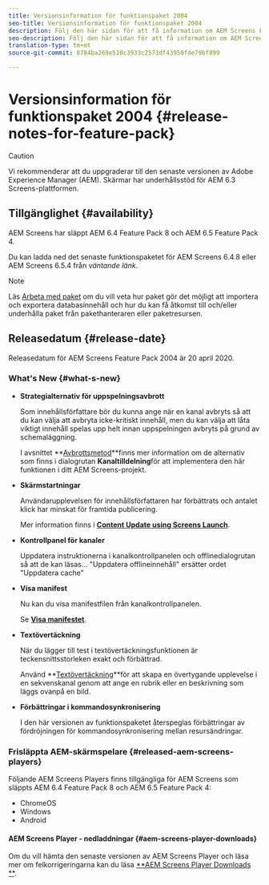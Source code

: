 ```yaml
---
title: Versionsinformation för funktionspaket 2004
seo-title: Versionsinformation för funktionspaket 2004
description: Följ den här sidan för att få information om AEM Screens Feature Pack 20204 släppt den 20 april 2020.
seo-description: Följ den här sidan för att få information om AEM Screens Feature Pack 20204 släppt den 20 april 2020.
translation-type: tm+mt
source-git-commit: 8784ba269e510c3933c2573df43950fde79bf899

---
```



# Versionsinformation för funktionspaket 2004 {#release-notes-for-feature-pack}

>[!CAUTION]
>
>Vi rekommenderar att du uppgraderar till den senaste versionen av Adobe Experience Manager (AEM). Skärmar har underhållsstöd för AEM 6.3 Screens-plattformen.

## Tillgänglighet {#availability}

AEM Screens har släppt AEM 6.4 Feature Pack 8 och AEM 6.5 Feature Pack 4.

Du kan ladda ned det senaste funktionspaketet för AEM Screens 6.4.8 eller AEM Screens 6.5.4 från *väntande länk*.

>[!NOTE]
>Läs [Arbeta med paket](https://docs.adobe.com/help/en/experience-manager-65/administering/contentmanagement/package-manager.html) om du vill veta hur paket gör det möjligt att importera och exportera databasinnehåll och hur du kan få åtkomst till och/eller underhålla paket från pakethanteraren eller paketresursen.


## Releasedatum {#release-date}

Releasedatum för AEM Screens Feature Pack 2004 är 20 april 2020.

### What&#39;s New {#what-s-new}

* **Strategialternativ för uppspelningsavbrott**

   Som innehållsförfattare bör du kunna ange när en kanal avbryts så att du kan välja att avbryta icke-kritiskt innehåll, men du kan välja att låta viktigt innehåll spelas upp helt innan uppspelningen avbryts på grund av schemaläggning.

   I avsnittet **[Avbrottsmetod](/help/user-guide/channel-assignment.md#interruption-method-channel)**finns mer information om de alternativ som finns i dialogrutan **Kanaltilldelning**för att implementera den här funktionen i ditt AEM Screens-projekt.

* **Skärmstartningar**

   Användarupplevelsen för innehållsförfattaren har förbättrats och antalet klick har minskat för framtida publicering.

   Mer information finns i **[Content Update using Screens Launch](launches.md)**.

* **Kontrollpanel för kanaler**

   Uppdatera instruktionerna i kanalkontrollpanelen och offlinedialogrutan så att de kan läsas... &quot;Uppdatera offlineinnehåll&quot; ersätter ordet &quot;Uppdatera cache&quot;


* **Visa manifest**

   Nu kan du visa manifestfilen från kanalkontrollpanelen.

   Se **[Visa manifestet](/help/user-guide/managing-channels.md#view-manifest)**.

* **Textövertäckning**

   När du lägger till test i textövertäckningsfunktionen är teckensnittsstorleken exakt och förbättrad.

   Använd **[Textövertäckning](text-overlay.md)**för att skapa en övertygande upplevelse i en sekvenskanal genom att ange en rubrik eller en beskrivning som läggs ovanpå en bild.

* **Förbättringar i kommandosynkronisering**

   I den här versionen av funktionspaketet återspeglas förbättringar av fördröjningen för kommandosynkronisering mellan resursändringar.

### Frisläppta AEM-skärmspelare {#released-aem-screens-players}

Följande AEM Screens Players finns tillgängliga för AEM Screens som släppts AEM 6.4 Feature Pack 8 och AEM 6.5 Feature Pack 4:

* ChromeOS
* Windows
* Android

#### AEM Screens Player - nedladdningar {#aem-screens-player-downloads}

Om du vill hämta den senaste versionen av AEM Screens Player och läsa mer om felkorrigeringarna kan du läsa [**AEM Screens Player Downloads **](https://download.macromedia.com/screens/).
